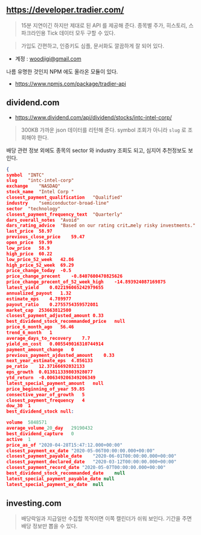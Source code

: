 ## https://developer.tradier.com/

> 15분 지연이긴 하지만 제대로 된 API 를 제공해 준다. 종목별 주가, 히스토리, 스파크라인용 Tick 데이터 모두 구할 수 있다. 

> 가입도 간편하고, 인증키도 심플, 문서화도 깔끔하게 잘 되어 있다. 

* 계정 : woodjigi@gmail.com

나름 유명한 것인지 NPM 에도 올라온 모듈이 있다.

* https://www.npmjs.com/package/tradier-api

## dividend.com

* https://www.dividend.com/api/dividend/stocks/intc-intel-corp/

> 300KB 가까운 json 데이터를 리턴해 준다. symbol 조회가 아니라 `slug` 로 조회해야 한다.

배당 관련 정보 외에도 종목의 sector 와 industry 조회도 되고, 심지어 추천정보도 보인다.

```json
{
symbol	"INTC"
slug	"intc-intel-corp"
exchange	"NASDAQ"
stock_name	"Intel Corp "
closest_payment_qualification	"Qualified"
industry	"semiconductor-broad-line"
sector	"technology"
closest_payment_frequency_text	"Quarterly"
dars_overall_notes	"Avoid"
dars_rating_advice	"Based on our rating crit…mely risky investments."
last_price	58.97
previous_close_price	59.47
open_price	59.99
low_price	58.9
high_price	60.22
low_price_52_week	42.86
high_price_52_week	69.29
price_change_today	-0.5
price_change_precent	-0.8407600470825626
price_change_precent_of_52_week_high	-14.893924087169875
latest_yield	0.022196065242979655
annualized_payout	1.32
estimate_eps	4.789977
payout_ratio	0.2755754359572081
market_cap	253663812500
closest_payment_adjusted_amount	0.33
best_dividend_stock_recommanded_price	null
price_6_month_ago	56.46
trend_6_month	1
average_days_to_recovery	7.7
yield_on_cost	0.005549016310744914
payment_amount_change	0
previous_payment_ajdusted_amount	0.33
next_year_estimate_eps	4.856133
pe_ratio	12.37166692032133
eps_growth	0.013811339803928077
ytd_return	-0.006349206349206349
latest_special_payment_amount	null
price_beginning_of_year	59.85
consective_year_of_growth	5
closest_payment_frequency	4
dow_30	1
best_dividend_stock	null:

volume	5848571
average_volume_20_day	29190432
best_dividend_capture	0
active	1
price_as_of	"2020-04-28T15:47:12.000+00:00"
closest_payment_ex_date	"2020-05-06T00:00:00.000+00:00"
closest_payment_payable_date	"2020-06-01T00:00:00.000+00:00"
closest_payment_declared_date	"2020-03-12T00:00:00.000+00:00"
closest_payment_record_date	"2020-05-07T00:00:00.000+00:00"
best_dividend_stock_recommanded_date	null
latest_special_payment_payable_date	null
latest_special_payment_ex_date	null
```

## investing.com

> 배당락일과 지급일만 수집할 목적이면 이쪽 캘린더가 쉬워 보인다. 기간을 주면 배당 정보만 뽑을 수 있다.
